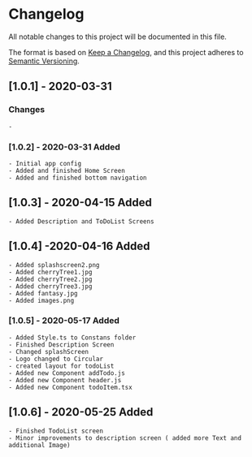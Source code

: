 # Changelog
All notable changes to this project will be documented in this file.

The format is based on [Keep a Changelog](https://keepachangelog.com/en/1.0.0/),
and this project adheres to [Semantic Versioning](https://semver.org/spec/v2.0.0.html).

## [1.0.1] - 2020-03-31

### Changes

    - 

### [1.0.2] - 2020-03-31 Added 

    - Initial app config
    - Added and finished Home Screen
    - Added and finished bottom navigation

## [1.0.3] - 2020-04-15 Added
    - Added Description and ToDoList Screens

## [1.0.4] -2020-04-16 Added
    - Added splashscreen2.png
    - Added cherryTree1.jpg
    - Added cherryTree2.jpg
    - Added cherryTree3.jpg
    - Added fantasy.jpg
    - Added images.png



### [1.0.5] - 2020-05-17 Added 
    - Added Style.ts to Constans folder
    - Finished Description Screen
    - Changed splashScreen
    - Logo changed to Circular
    - created layout for todoList
    - Added new Component addTodo.js
    - Added new Component header.js
    - Added new Component todoItem.tsx

## [1.0.6] - 2020-05-25 Added
    - Finished TodoList screen 
    - Minor improvements to description screen ( added more Text and additional Image)
    
